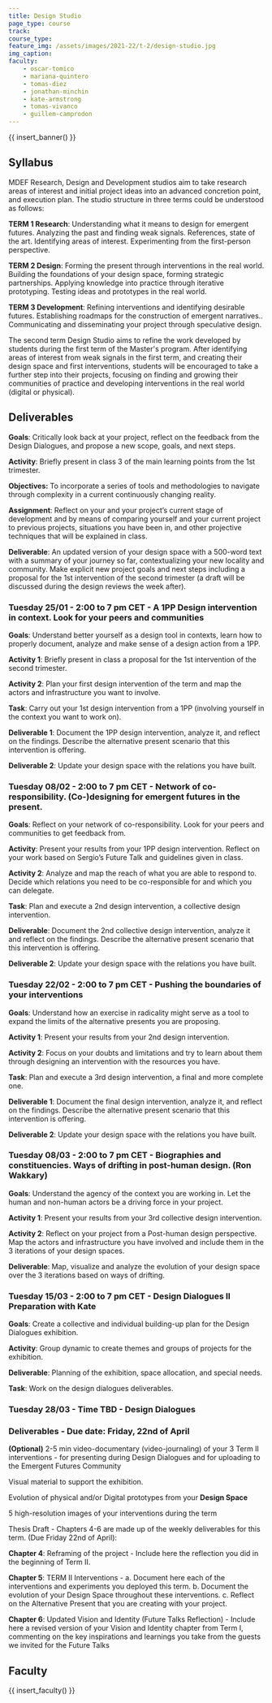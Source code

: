 ```yaml
---
title: Design Studio
page_type: course
track:
course_type:
feature_img: /assets/images/2021-22/t-2/design-studio.jpg
img_caption: 
faculty: 
    - oscar-tomico
    - mariana-quintero
    - tomas-diez
    - jonathan-minchin
    - kate-armstrong
    - tomas-vivanco
    - guillem-camprodon
---
```


{{ insert_banner() }}

## Syllabus

MDEF Research, Design and Development studios aim to take research areas of interest and initial project ideas into an advanced concretion point, and execution plan. The studio structure in three terms could be understood as follows:

**TERM 1 Research**: Understanding what it means to design for emergent futures. Analyzing the past and finding weak signals. References, state of the art. Identifying areas of interest. Experimenting from the first-person perspective.

**TERM 2 Design**: Forming the present through interventions in the real world. Building the foundations of your design space, forming strategic partnerships. Applying knowledge into practice through iterative prototyping. Testing ideas and prototypes in the real world.

**TERM 3 Development**: Refining interventions and identifying desirable futures. Establishing roadmaps for the construction of emergent narratives.. Communicating and disseminating your project through speculative design.

The second term Design Studio aims to refine the work developed by students during the first term of the Master's program. After identifying areas of interest from weak signals in the first term, and creating their design space and first interventions, students will be encouraged to take a further step into their projects, focusing on finding and growing their communities of practice and developing interventions in the real world (digital or physical).

## Deliverables

**Goals**: Critically look back at your project, reflect on the feedback from the Design Dialogues, and propose a new scope, goals, and next steps.

**Activity**: Briefly present in class 3 of the main learning points from the 1st trimester.

**Objectives:** To incorporate a series of tools and methodologies to navigate through complexity in a current continuously changing reality.

**Assignment**: Reflect on your and your project’s current stage of development and by means of comparing yourself and your current project to previous projects, situations you have been in, and other projective techniques that will be explained in class.

**Deliverable**: An updated version of your design space with a 500-word text with a summary of your journey so far, contextualizing your new locality and community. Make explicit new project goals and next steps including a proposal for the 1st intervention of the second trimester (a draft will be discussed during the design reviews the week after).

### Tuesday 25/01 - 2:00 to 7 pm CET - A 1PP Design intervention in context. Look for your peers and communities

**Goals**: Understand better yourself as a design tool in contexts, learn how to properly document, analyze and make sense of a design action from a 1PP.  

**Activity 1**: Briefly present in class a proposal for the 1st intervention of the second trimester.

**Activity 2**: Plan your first design intervention of the term and map the actors and infrastructure you want to involve.

**Task**: Carry out your 1st design intervention from a 1PP (involving yourself in the context you want to work on).

**Deliverable 1**: Document the 1PP design intervention, analyze it, and reflect on the findings. Describe the alternative present scenario that this intervention is offering.

**Deliverable 2**: Update your design space with the relations you have built.

### Tuesday 08/02 - 2:00 to 7 pm CET - Network of co-responsibility. (Co-)designing for emergent futures in the present.     

**Goals**: Reflect on your network of co-responsibility. Look for your peers and communities to get feedback from.

**Activity**: Present your results from your 1PP design intervention. Reflect on your work based on Sergio’s Future Talk and guidelines given in class.

**Activity 2**:  Analyze and map the reach of what you are able to respond to. Decide which relations you need to be co-responsible for and which you can delegate.

**Task**: Plan and execute a 2nd design intervention, a collective design intervention.

**Deliverable**: Document the 2nd collective design intervention, analyze it and reflect on the findings. Describe the alternative present scenario that this intervention is offering.

**Deliverable 2**: Update your design space with the relations you have built.

### Tuesday 22/02 - 2:00 to 7 pm CET - Pushing the boundaries of your interventions

**Goals**: Understand how an exercise in radicality might serve as a tool to expand the limits of the alternative presents you are proposing.

**Activity 1**: Present your results from your 2nd design intervention.

**Activity 2**: Focus on your doubts and limitations and try to learn about them through designing an intervention with the resources you have.

**Task**: Plan and execute a 3rd design intervention, a final and more complete one.

**Deliverable 1**: Document the final design intervention, analyze it, and reflect on the findings. Describe the alternative present scenario that this intervention is offering.

**Deliverable 2**: Update your design space with the relations you have built.

### Tuesday 08/03 - 2:00 to 7 pm CET - Biographies and constituencies. Ways of drifting in post-human design. (Ron Wakkary)

**Goals**: Understand the agency of the context you are working in. Let the human and non-human actors be a driving force in your project.

**Activity 1**: Present your results from your 3rd collective design intervention.

**Activity 2**: Reflect on your project from a Post-human design perspective. Map the actors and infrastructure you have involved and include them in the 3 iterations of your design spaces.

**Deliverable**: Map, visualize and analyze the evolution of your design space over the 3 iterations based on ways of drifting.

### Tuesday 15/03 - 2:00 to 7 pm CET - Design Dialogues II Preparation with Kate

**Goals**: Create a collective and individual building-up plan for the Design Dialogues exhibition.

**Activity**: Group dynamic to create themes and groups of projects for the exhibition.

**Deliverable**: Planning of the exhibition, space allocation, and special needs.

**Task**: Work on the design dialogues deliverables.

### Tuesday 28/03 - Time TBD - Design Dialogues

### Deliverables - Due date: Friday, 22nd of April

**(Optional)** 2-5 min video-documentary (video-journaling) of your 3 Term II interventions - for presenting during Design Dialogues and for uploading to the Emergent Futures Community

Visual material to support the exhibition.

Evolution of physical and/or Digital prototypes from your **Design Space**

5 high-resolution images of your interventions during the term

Thesis Draft - Chapters 4-6 are made up of the weekly deliverables for this term. (Due Friday 22nd of April):

**Chapter 4**: Reframing of the project - Include here the reflection you did in the beginning of Term II.

**Chapter 5**: TERM II Interventions - a. Document here each of the interventions and experiments you deployed this term. b. Document the evolution of your Design Space throughout these interventions. c. Reflect on the Alternative Present that you are creating with your project.

**Chapter 6**: Updated Vision and Identity (Future Talks Reflection) - Include here a revised version of your Vision and Identity chapter from Term I, commenting on the key inspirations and learnings you take from the guests we invited for the Future Talks

## Faculty

{{ insert_faculty() }}